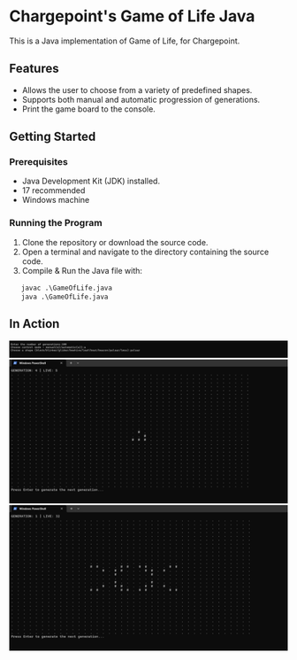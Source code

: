 # Chargepoint's Game of Life Java

This is a Java implementation of Game of Life, for Chargepoint.

## Features

- Allows the user to choose from a variety of predefined shapes.
- Supports both manual and automatic progression of generations.
- Print the game board to the console.

## Getting Started

### Prerequisites

- Java Development Kit (JDK) installed.
- 17 recommended
- Windows machine

### Running the Program

1. Clone the repository or download the source code.
2. Open a terminal and navigate to the directory containing the source code.
3. Compile & Run the Java file with:
   
```
   javac .\GameOfLife.java
   java .\GameOfLife.java
```

## In Action

![IMG-1](/GOL_input.png)
![IMG-2](/GOL_glider.png)
![IMG-3](/GOL_pulsar.png)
